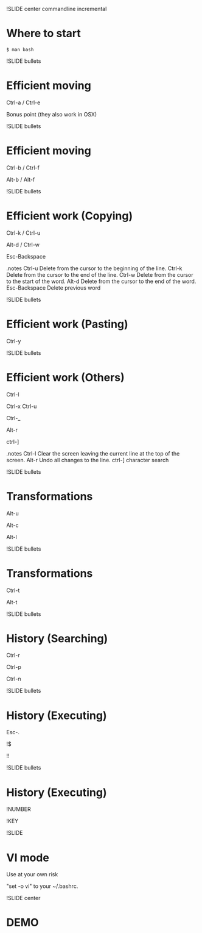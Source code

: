 !SLIDE center commandline incremental
# Where to start #

    $ man bash

!SLIDE bullets
# Efficient moving #

Ctrl-a / Ctrl-e

Bonus point (they also work in OSX)

!SLIDE bullets
# Efficient moving #

Ctrl-b / Ctrl-f

Alt-b	/ Alt-f

!SLIDE bullets
# Efficient work (Copying) #

Ctrl-k / Ctrl-u

Alt-d / Ctrl-w

Esc-Backspace

.notes Ctrl-u	 Delete from the cursor to the beginning of the line. Ctrl-k	 Delete from the cursor to the end of the line. Ctrl-w	 Delete from the cursor to the start of the word. Alt-d    Delete from the cursor to the end of the word. Esc-Backspace	 Delete previous word

!SLIDE bullets
# Efficient work (Pasting) #

Ctrl-y

!SLIDE bullets
# Efficient work (Others) #

Ctrl-l

Ctrl-x Ctrl-u

Ctrl-_

Alt-r

ctrl-]

.notes Ctrl-l	 Clear the screen leaving the current line at the top of the screen. Alt-r	 Undo all changes to the line. ctrl-] character search

!SLIDE bullets
# Transformations #

Alt-u

Alt-c

Alt-l

!SLIDE bullets
# Transformations #

Ctrl-t

Alt-t

!SLIDE bullets
# History (Searching) #

Ctrl-r

Ctrl-p

Ctrl-n

!SLIDE bullets
# History (Executing) #

Esc-.

!$

!!

!SLIDE bullets
# History (Executing) #

!NUMBER

!KEY

!SLIDE
# VI mode #

Use at your own risk

"set -o vi" to your ~/.bashrc.

!SLIDE center
# DEMO #
